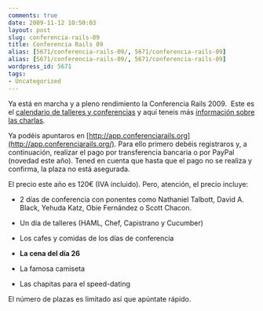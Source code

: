 ```yaml
---
comments: true
date: 2009-11-12 10:50:03
layout: post
slug: conferencia-rails-09
title: Conferencia Rails 09
alias: [5671/conferencia-rails-09/, 5671/conferencia-rails-09]
alias: [5671/conferencia-rails-09/, 5671/conferencia-rails-09]
wordpress_id: 5671
tags:
- Uncategorized
---
```


Ya está en marcha y a pleno rendimiento la Conferencia Rails 2009.  Este es el [calendario de talleres y conferencias](http://app.conferenciarails.org/calendar) y aquí teneis más [información sobre las charlas](http://app.conferenciarails.org/talks).

Ya podéis apuntaros en [http://app.conferenciarails.org](http://app.conferenciarails.org/). Para ello primero debéis registraros y, a continuación, realizar el pago por transferencia bancaria o por PayPal (novedad este año). Tened en cuenta que hasta que el pago no se realiza y confirma, la plaza no está asegurada.

El precio este año es 120€ (IVA incluido). Pero, atención, el precio incluye:



	
  * 2 días de conferencia con ponentes como Nathaniel Talbott, David A. Black, Yehuda Katz, Obie Fernández o Scott Chacon.

	
  * Un día de talleres (HAML, Chef, Capistrano y Cucumber)

	
  * Los cafes y comidas de los días de conferencia

	
  * **La cena del día 26**

	
  * La famosa camiseta

	
  * Las chapitas para el speed-dating


El número de plazas es limitado así que apúntate rápido.

